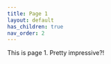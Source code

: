 ```yaml
---
title: Page 1
layout: default
has_children: true
nav_order: 2
---
```


This is page 1. Pretty impressive?!

